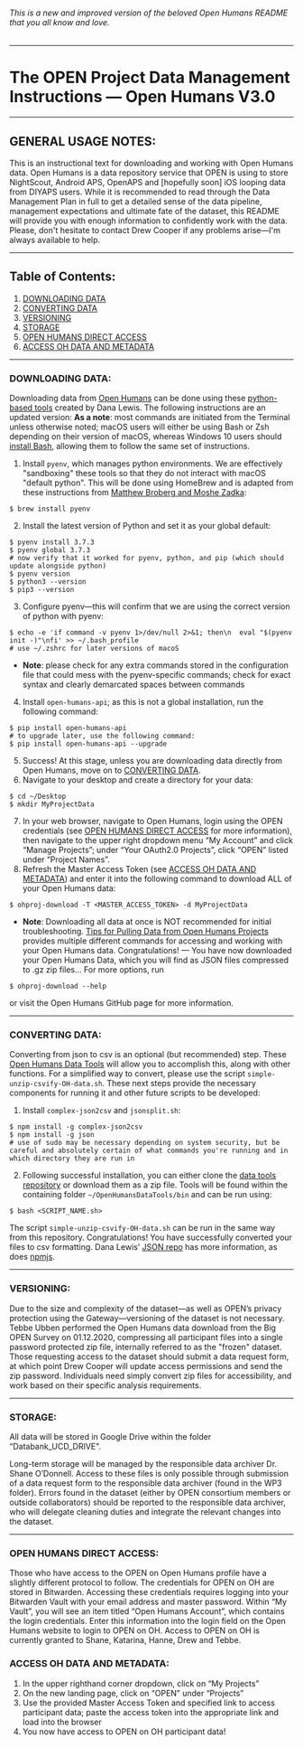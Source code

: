 ###### This is a new and improved version of the beloved Open Humans README that you all know and love.

***

# The OPEN Project Data Management Instructions — Open Humans V3.0

***

## GENERAL USAGE NOTES:
This is an instructional text for downloading and working with Open Humans data. Open Humans is a data repository service that OPEN is using to store NightScout, Android APS, OpenAPS and [hopefully soon] iOS looping data from DIYAPS users.
While it is recommended to read through the Data Management Plan in full to get a detailed sense of the data pipeline, management expectations and ultimate fate of the dataset, this README will provide you with enough information to confidently work with the data. Please, don't hesitate to contact Drew Cooper if any problems arise—I'm always available to help.

***

## Table of Contents:
1. [DOWNLOADING DATA](#downloading-data)
2. [CONVERTING DATA](#converting-data)
3. [VERSIONING](#versioning) 
4. [STORAGE](#storage)
5. [OPEN HUMANS DIRECT ACCESS](#open-humans-direct-access)
6. [ACCESS OH DATA AND METADATA](#access-oh-data-and-metadata) 

***
 
### DOWNLOADING DATA:
Downloading data from [Open Humans](https://www.openhumans.org/) can be done using these [python-based tools](https://github.com/OpenHumans/open-humans/wiki/Downloading-data-shared-with-your-project) created by Dana Lewis. The following instructions are an updated version:
**As a note**: most commands are initiated from the Terminal unless otherwise noted; macOS users will either be using Bash or Zsh depending on their version of macOS, whereas Windows 10 users should [install Bash](https://itsfoss.com/install-bash-on-windows/), allowing them to follow the same set of instructions.
1. Install ```pyenv```, which manages python environments. We are effectively "sandboxing" these tools so that they do not interact with macOS "default python". This will be done using HomeBrew and is adapted from these instructions from [Matthew Broberg and Moshe Zadka](https://opensource.com/article/19/5/python-3-default-mac):
```
$ brew install pyenv
```
2. Install the latest version of Python and set it as your global default:
```
$ pyenv install 3.7.3
$ pyenv global 3.7.3
# now verify that it worked for pyenv, python, and pip (which should update alongside python)
$ pyenv version
$ python3 --version
$ pip3 --version
```
3. Configure pyenv—this will confirm that we are using the correct version of python with pyenv:
```
$ echo -e 'if command -v pyenv 1>/dev/null 2>&1; then\n  eval "$(pyenv init -)"\nfi' >> ~/.bash_profile
# use ~/.zshrc for later versions of macoS 
```
* **Note**: please check for any extra commands stored in the configuration file that could mess with the pyenv-specific commands; check for exact syntax and clearly demarcated spaces between commands
4. Install ```open-humans-api```; as this is not a global installation, run the following command:
```
$ pip install open-humans-api
# to upgrade later, use the following command:
$ pip install open-humans-api --upgrade
```
5. Success! At this stage, unless you are downloading data directly from Open Humans, move on to [CONVERTING DATA](#converting-data).
6. Navigate to your desktop and create a directory for your data:
```
$ cd ~/Desktop
$ mkdir MyProjectData
```
7. In your web browser, navigate to Open Humans, login using the OPEN credentials (see [OPEN HUMANS DIRECT ACCESS](#open-humans-direct-access) for more information), then navigate to the upper right dropdown menu “My Account” and click “Manage Projects”; under “Your OAuth2.0 Projects”, click “OPEN” listed under “Project Names”.
8. Refresh the Master Access Token (see [ACCESS OH DATA AND METADATA](#access-oh-data-and-metadata)) and enter it into the following command to download ALL of your Open Humans data:
```
$ ohproj-download -T <MASTER_ACCESS_TOKEN> -d MyProjectData
```
* **Note**: Downloading all data at once is NOT recommended for initial troubleshooting. [Tips for Pulling Data from Open Humans Projects](https://github.com/OpenHumans/open-humans/wiki/Tips-for-Pulling-Data-from-Open-Humans-Projects) provides multiple different commands for accessing and working with your Open Humans data.
Congratulations! — You have now downloaded your Open Humans Data, which you will find as JSON files compressed to .gz zip files… For more options, run
```
$ ohproj-download --help
```
or visit the Open Humans GitHub page for more information.

***
 
### CONVERTING DATA:
Converting from json to csv is an optional (but recommended) step. These [Open Humans Data Tools](https://github.com/danamlewis/OpenHumansDataTools) will allow you to accomplish this, along with other functions. For a simplified way to convert, please use the script ```simple-unzip-csvify-OH-data.sh```. These next steps provide the necessary components for running it and other future scripts to be developed:
1. Install ```complex-json2csv``` and ```jsonsplit.sh```:
```
$ npm install -g complex-json2csv
$ npm install -g json
# use of sudo may be necessary depending on system security, but be careful and absolutely certain of what commands you're running and in which directory they are run in
```
2. Following successful installation, you can either clone the [data tools repository](https://github.com/danamlewis/OpenHumansDataTools) or download them as a zip file. Tools will be found within the containing folder ```~/OpenHumansDataTools/bin``` and can be run using:
```
$ bash <SCRIPT_NAME.sh>
````
The script ```simple-unzip-csvify-OH-data.sh``` can be run in the same way from this repository.
Congratulations! You have successfully converted your files to csv formatting.
Dana Lewis’ [JSON repo](https://github.com/danamlewis/json) has more information, as does [npmjs](https://www.npmjs.com/package/complex-json2csv).

***

### VERSIONING:
Due to the size and complexity of the dataset—as well as OPEN’s privacy protection using the Gateway—versioning of the dataset is not necessary. Tebbe Ubben performed the Open Humans data download from the Big OPEN Survey on 01.12.2020, compressing all participant files into a single password protected zip file, internally referred to as the "frozen" dataset. Those requesting access to the dataset should submit a data request form, at which point Drew Cooper will update access permissions and send the zip password. Individuals need simply convert zip files for accessibility, and work based on their specific analysis requirements.

***

### STORAGE:
All data will be stored in Google Drive within the folder “Databank_UCD_DRIVE".
 
Long-term storage will be managed by the responsible data archiver Dr. Shane O’Donnell. Access to these files is only possible through submission of a data request form to the responsible data archiver (found in the WP3 folder). Errors found in the dataset (either by OPEN consortium members or outside collaborators) should be reported to the responsible data archiver, who will delegate cleaning duties and integrate the relevant changes into the dataset.

***

### OPEN HUMANS DIRECT ACCESS:
Those who have access to the OPEN on Open Humans profile have a slightly different protocol to follow. The credentials for OPEN on OH are stored in Bitwarden. Accessing these credentials requires logging into your Bitwarden Vault with your email address and master password. Within “My Vault”, you will see an item titled “Open Humans Account”, which contains the login credentials. Enter this information into the login field on the Open Humans website to login to OPEN on OH. Access to OPEN on OH is currently granted to Shane, Katarina, Hanne, Drew and Tebbe.
 
### ACCESS OH DATA AND METADATA:
1. In the upper righthand corner dropdown, click on “My Projects”
2. On the new landing page, click on “OPEN” under “Projects”
3. Use the provided Master Access Token and specified link to access participant data; paste the access token into the appropriate link and load into the browser
4. You now have access to OPEN on OH participant data!
